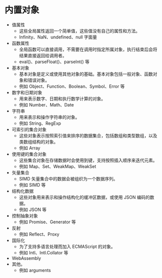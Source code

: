 # 内置对象

- 值属性
    - 这些全局属性返回一个简单值，这些值没有自己的属性和方法。
    - Infinity、NaN、undefined、null 字面量
- 函数属性
    - 全局函数可以直接调用，不需要在调用时指定所属对象，执行结束后会将结果直接返回给调用者。
    - eval()、parseFloat()、parseInt() 等
- 基本对象
    - 基本对象是定义或使用其他对象的基础。基本对象包括一般对象、函数对象和错误对象。
    - 例如 Object、Function、Boolean、Symbol、Error 等
- 数字和日期对象
    - 用来表示数字、日期和执行数学计算的对象。
    - 例如 Number、Math、Date
- 字符串
    - 用来表示和操作字符串的对象。
    - 例如 String、RegExp
- 可索引的集合对象
    - 这些对象表示按照索引值来排序的数据集合，包括数组和类型数组，以及类数组结构的对象。
    - 例如 Array
- 使用键的集合对象
    - 这些集合对象在存储数据时会使用到键，支持按照插入顺序来迭代元素。
    - 例如 Map、Set、WeakMap、WeakSet
- 矢量集合
    - SIMD 矢量集合中的数据会被组织为一个数据序列。
    - 例如 SIMD 等
- 结构化数据
    - 这些对象用来表示和操作结构化的缓冲区数据，或使用 JSON 编码的数据。
    - 例如 JSON 等
- 控制抽象对象
    - 例如 Promise、Generator 等
- 反射
    - 例如 Reflect、Proxy
- 国际化
    - 为了支持多语言处理而加入 ECMAScript 的对象。
    - 例如 Intl、Intl.Collator 等
- WebAssembly
- 其他。
    - 例如 arguments
